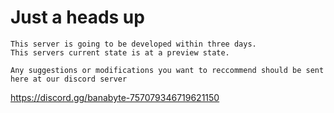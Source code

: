 # Just a heads up
```
This server is going to be developed within three days. 
This servers current state is at a preview state.
```
```
Any suggestions or modifications you want to reccommend should be sent here at our discord server
```
https://discord.gg/banabyte-757079346719621150
